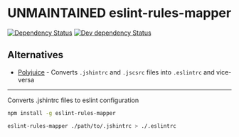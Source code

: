 # UNMAINTAINED eslint-rules-mapper
[![Dependency Status](https://david-dm.org/valorkin/eslint-rules-mapper.svg)](https://david-dm.org/valorkin/eslint-rules-mapper)
[![Dev dependency Status](https://david-dm.org/valorkin/eslint-rules-mapper/dev-status.svg)](https://david-dm.org/valorkin/eslint-rules-mapper#info=devDependencies)

## Alternatives
* [Polyjuice](https://github.com/brenolf/polyjuice) - Converts `.jshintrc` and `.jscsrc` files into `.eslintrc` and vice-versa

----

Converts .jshintrc files to eslint configuration

```sh
npm install -g eslint-rules-mapper

eslint-rules-mapper ./path/to/.jshintrc > ./.eslintrc
```
